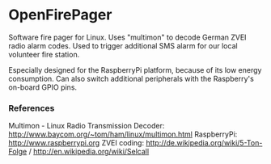 OpenFirePager
=============

Software fire pager for Linux. Uses "multimon" to decode German ZVEI radio alarm codes. Used to trigger additional SMS alarm for our local volunteer fire station. 

Especially designed for the RaspberryPi platform, because of its low energy consumption. Can also switch additional peripherals with the Raspberry's on-board GPIO pins.

### References
Multimon - Linux Radio Transmission Decoder: http://www.baycom.org/~tom/ham/linux/multimon.html
RaspberryPi: http://www.raspberrypi.org
ZVEI coding: http://de.wikipedia.org/wiki/5-Ton-Folge / http://en.wikipedia.org/wiki/Selcall
